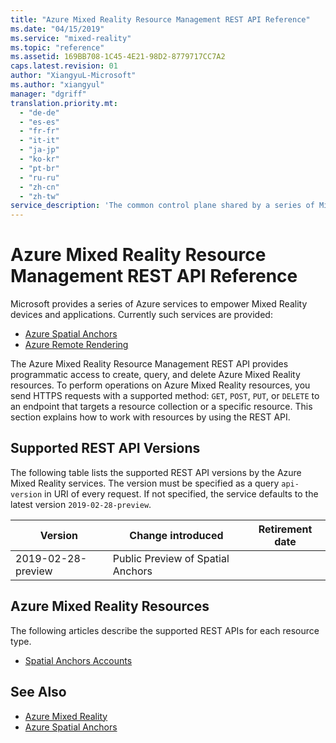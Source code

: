 ```yaml
---
title: "Azure Mixed Reality Resource Management REST API Reference"
ms.date: "04/15/2019"
ms.service: "mixed-reality"
ms.topic: "reference"
ms.assetid: 169BB708-1C45-4E21-98D2-8779717CC7A2
caps.latest.revision: 01
author: "XiangyuL-Microsoft"
ms.author: "xiangyul"
manager: "dgriff"
translation.priority.mt: 
  - "de-de"
  - "es-es"
  - "fr-fr"
  - "it-it"
  - "ja-jp"
  - "ko-kr"
  - "pt-br"
  - "ru-ru"
  - "zh-cn"
  - "zh-tw"
service_description: 'The common control plane shared by a series of Mixed Reality cloud service: Azure Spatial Anchors, Azure Remote Rendering, etc.'
---
```


# Azure Mixed Reality Resource Management REST API Reference
Microsoft provides a series of Azure services to empower Mixed Reality devices and applications. Currently such services are provided:

* [Azure Spatial Anchors](https://azure.microsoft.com/services/spatial-anchors/)
* [Azure Remote Rendering](https://azure.microsoft.com/services/remote-rendering/)

The Azure Mixed Reality Resource Management REST API provides programmatic access to create, query, and delete Azure Mixed Reality resources. To perform operations on Azure Mixed Reality resources, you send HTTPS requests with a supported method: `GET`, `POST`, `PUT`, or `DELETE` to an endpoint that targets a resource collection or a specific resource. This section explains how to work with resources by using the REST API. 

## Supported REST API Versions
The following table lists the supported REST API versions by the Azure Mixed Reality services. The version must be specified as a query `api-version` in URI of every request. If not specified, the service defaults to the latest version `2019-02-28-preview`.

|Version|Change introduced|Retirement date|  
|-------------|---------------------|-----------------------|  
|2019-02-28-preview|Public Preview of Spatial Anchors||

## Azure Mixed Reality Resources
The following articles describe the supported REST APIs for each resource type.  
  
* [Spatial Anchors Accounts](xref:management.azure.com.mixedreality.spatialanchorsaccounts)

## See Also
* [Azure Mixed Reality](https://azure.microsoft.com/topic/mixed-reality/)
* [Azure Spatial Anchors](https://azure.microsoft.com/services/spatial-anchors/)